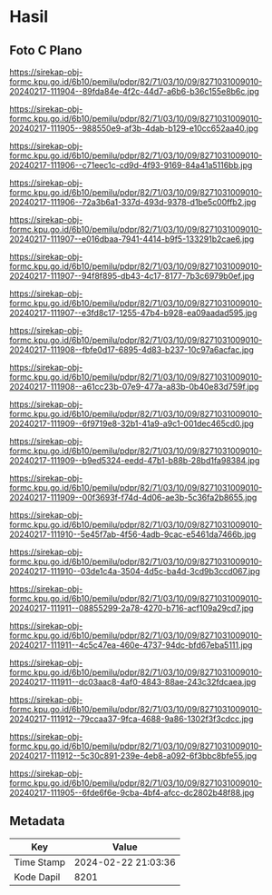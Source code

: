 # Hasil

## Foto C Plano

https://sirekap-obj-formc.kpu.go.id/6b10/pemilu/pdpr/82/71/03/10/09/8271031009010-20240217-111904--89fda84e-4f2c-44d7-a6b6-b36c155e8b6c.jpg

https://sirekap-obj-formc.kpu.go.id/6b10/pemilu/pdpr/82/71/03/10/09/8271031009010-20240217-111905--988550e9-af3b-4dab-b129-e10cc652aa40.jpg

https://sirekap-obj-formc.kpu.go.id/6b10/pemilu/pdpr/82/71/03/10/09/8271031009010-20240217-111906--c71eec1c-cd9d-4f93-9169-84a41a5116bb.jpg

https://sirekap-obj-formc.kpu.go.id/6b10/pemilu/pdpr/82/71/03/10/09/8271031009010-20240217-111906--72a3b6a1-337d-493d-9378-d1be5c00ffb2.jpg

https://sirekap-obj-formc.kpu.go.id/6b10/pemilu/pdpr/82/71/03/10/09/8271031009010-20240217-111907--e016dbaa-7941-4414-b9f5-133291b2cae6.jpg

https://sirekap-obj-formc.kpu.go.id/6b10/pemilu/pdpr/82/71/03/10/09/8271031009010-20240217-111907--94f8f895-db43-4c17-8177-7b3c6979b0ef.jpg

https://sirekap-obj-formc.kpu.go.id/6b10/pemilu/pdpr/82/71/03/10/09/8271031009010-20240217-111907--e3fd8c17-1255-47b4-b928-ea09aadad595.jpg

https://sirekap-obj-formc.kpu.go.id/6b10/pemilu/pdpr/82/71/03/10/09/8271031009010-20240217-111908--fbfe0d17-6895-4d83-b237-10c97a6acfac.jpg

https://sirekap-obj-formc.kpu.go.id/6b10/pemilu/pdpr/82/71/03/10/09/8271031009010-20240217-111908--a61cc23b-07e9-477a-a83b-0b40e83d759f.jpg

https://sirekap-obj-formc.kpu.go.id/6b10/pemilu/pdpr/82/71/03/10/09/8271031009010-20240217-111909--6f9719e8-32b1-41a9-a9c1-001dec465cd0.jpg

https://sirekap-obj-formc.kpu.go.id/6b10/pemilu/pdpr/82/71/03/10/09/8271031009010-20240217-111909--b9ed5324-eedd-47b1-b88b-28bd1fa98384.jpg

https://sirekap-obj-formc.kpu.go.id/6b10/pemilu/pdpr/82/71/03/10/09/8271031009010-20240217-111909--00f3693f-f74d-4d06-ae3b-5c36fa2b8655.jpg

https://sirekap-obj-formc.kpu.go.id/6b10/pemilu/pdpr/82/71/03/10/09/8271031009010-20240217-111910--5e45f7ab-4f56-4adb-9cac-e5461da7466b.jpg

https://sirekap-obj-formc.kpu.go.id/6b10/pemilu/pdpr/82/71/03/10/09/8271031009010-20240217-111910--03de1c4a-3504-4d5c-ba4d-3cd9b3ccd067.jpg

https://sirekap-obj-formc.kpu.go.id/6b10/pemilu/pdpr/82/71/03/10/09/8271031009010-20240217-111911--08855299-2a78-4270-b716-acf109a29cd7.jpg

https://sirekap-obj-formc.kpu.go.id/6b10/pemilu/pdpr/82/71/03/10/09/8271031009010-20240217-111911--4c5c47ea-460e-4737-94dc-bfd67eba5111.jpg

https://sirekap-obj-formc.kpu.go.id/6b10/pemilu/pdpr/82/71/03/10/09/8271031009010-20240217-111911--dc03aac8-4af0-4843-88ae-243c32fdcaea.jpg

https://sirekap-obj-formc.kpu.go.id/6b10/pemilu/pdpr/82/71/03/10/09/8271031009010-20240217-111912--79ccaa37-9fca-4688-9a86-1302f3f3cdcc.jpg

https://sirekap-obj-formc.kpu.go.id/6b10/pemilu/pdpr/82/71/03/10/09/8271031009010-20240217-111912--5c30c891-239e-4eb8-a092-6f3bbc8bfe55.jpg

https://sirekap-obj-formc.kpu.go.id/6b10/pemilu/pdpr/82/71/03/10/09/8271031009010-20240217-111905--6fde6f6e-9cba-4bf4-afcc-dc2802b48f88.jpg


## Metadata

| Key        | Value               |
| ---------- | ------------------- |
| Time Stamp | 2024-02-22 21:03:36 |
| Kode Dapil | 8201                |



